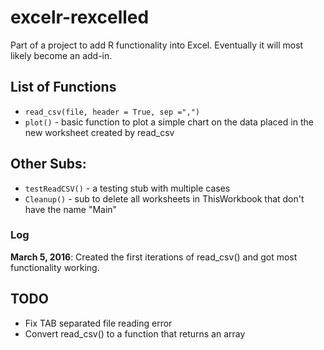 # excelr-rexcelled
Part of a project to add R functionality into Excel. Eventually it will most likely become an add-in.

## List of Functions
* `read_csv(file, header = True, sep =",")`
* `plot()` - basic function to plot a simple chart on the data placed in the new worksheet created by read_csv

## Other Subs:
* `testReadCSV()` - a testing stub with multiple cases
* `Cleanup()` - sub to delete all worksheets in ThisWorkbook that don't have the name "Main"

### Log
**March 5, 2016**: Created the first iterations of read_csv() and got most functionality working.

## TODO
* Fix TAB separated file reading error
* Convert read_csv() to a function that returns an array
